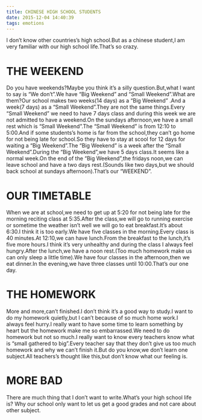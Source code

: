 ```yaml
---
title: CHINESE HIGH SCHOOL STUDENTS
date: 2015-12-04 14:40:39
tags: emotions
---
```

I don’t know other countries’s high school.But as a chinese student,I am very familiar with our high school life.That’s so crazy.

<!--more-->

# THE WEEKEND #
Do you have weekends?Maybe you think it’s a silly question.But,what I want to say is “We don’t”.We have “Big Weekend” and “Small Weekend”.What are them?Our school makes two weeks(14 days) as a “Big Weekend” .And a week(7 days) as a “Small Weekend”.They are not the same things.Every “Small Weekend” we need to have 7 days class and during this week we are not admitted to have a weekend.On the sundays afternoon,we have a small rest which is “Small Weekend”.The “Small Weekend” is from 12:10 to 5:00.And if some students’s home is far from the school,they can’t go home for not being late for school.So they have to stay at scool for 12 days for waiting a “Big Weekend”.The “Big Weekend” is a week after the “Small Weekend”.During the “Big Weekend”,we have 5 days class.It seems like a normal week.On the end of the “Big Weekend”,the fridays noon,we can leave school and have a two days rest.(Sounds like two days,but we should back school at sundays afternoon).That’s our “WEEKEND”.
# OUR TIMETABLE #
When we are at school,we need to get up at 5:20 for not being late for the morning reciting class at 5:35.After the class,we will go to running exercise or sometime the weather isn’t well we will go to eat breakfast.It’s about 6:30.I think it is too early.We have five classes in the morning.Every class is 40 minutes.At 12:10,we can have lunch.From the breakfast to the lunch,it’s five more hours.I think it’s very unhealthy and during the class I always feel hungry.After the lunch,we have a noon rest.(Too much homework make us can only sleep a little time).We have four classes in the afternoon,then we eat dinner.In the evening,we have three classes until 10:00.That’s our one day.
# THE HOMEWORK #
More and more,can’t finished.I don’t think it’s a good way to study.I want to do my homework quietly,but I can’t because of so much home work.I always feel hurry.I really want to have some time to learn something by heart but the homework make me so embarrassed.We need to do homework but not so much.I really want to know every teachers know what is “small gathered to big”.Every teacher say that they don’t give us too much homework and why we can’t finish it.But do you know,we don’t learn one subject.All teachers’s thought like this,but don’t know what our feeling is.
# MORE BAD #
There are much thing that I don’t want to write.What’s your high school life is?
Why our school only want to let us get a good grades and not care about other subject.